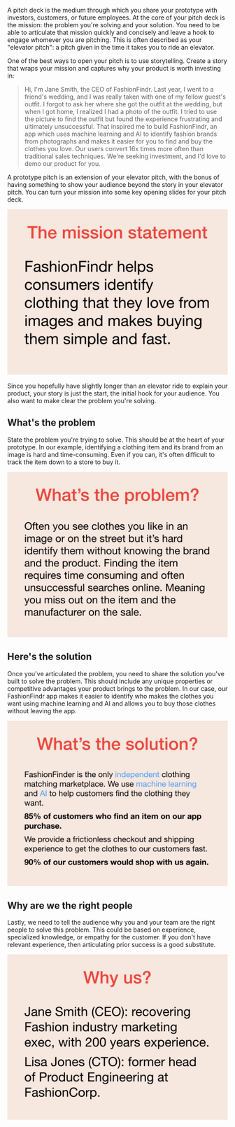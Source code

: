 A pitch deck is the medium through which you share your prototype with investors, customers, or future employees. At the core of your pitch deck is the mission: the problem you're solving and your solution. You need to be able to articulate that mission quickly and concisely and leave a hook to engage whomever you are pitching. This is often described as your "elevator pitch": a pitch given in the time it takes you to ride an elevator.

One of the best ways to open your pitch is to use storytelling. Create a story that wraps your mission and captures why your product is worth investing in:

> Hi, I'm Jane Smith, the CEO of FashionFindr. Last year, I went to a friend's wedding, and I was really taken with one of my fellow guest's outfit. I forgot to ask her where she got the outfit at the wedding, but when I got home, I realized I had a photo of the outfit. I tried to use the picture to find the outfit but found the experience frustrating and ultimately unsuccessful. That inspired me to build FashionFindr, an app which uses machine learning and AI to identify fashion brands from photographs and makes it easier for you to find and buy the clothes you love. Our users convert 16x times more often than traditional sales techniques. We're seeking investment, and I'd love to demo our product for you.

A prototype pitch is an extension of your elevator pitch, with the bonus of having something to show your audience beyond the story in your elevator pitch. You can turn your mission into some key opening slides for your pitch deck.

![Tell your story](../media/pitch_proto.002.png)

Since you hopefully have slightly longer than an elevator ride to explain your product, your story is just the start, the initial hook for your audience. You also want to make clear the problem you're solving.

## What's the problem

State the problem you're trying to solve. This should be at the heart of your prototype. In our example, identifying a clothing item and its brand from an image is hard and time-consuming. Even if you can, it's often difficult to track the item down to a store to buy it.

![Stating the problem that your product prototype is designed to solve](../media/pitch_proto.003.png)

## Here's the solution

Once you've articulated the problem, you need to share the solution you've built to solve the problem. This should include any unique properties or competitive advantages your product brings to the problem. In our case, our FashionFindr app makes it easier to identify who makes the clothes you want using machine learning and AI and allows you to buy those clothes without leaving the app.

![State the solution to the problem](../media/pitch_proto.004.png)

## Why are we the right people

Lastly, we need to tell the audience why you and your team are the right people to solve this problem. This could be based on experience, specialized knowledge, or empathy for the customer. If you don't have relevant experience, then articulating prior success is a good substitute.

![Why are we the best people to solve this problem](../media/pitch_proto.005.png)
